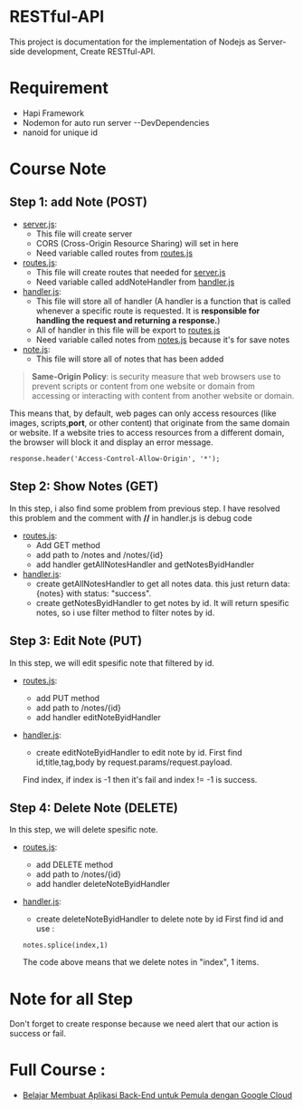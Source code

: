 # RESTful-API
This project is documentation for the implementation of Nodejs as Server-side development, Create RESTful-API. 

# Requirement
- Hapi Framework
- Nodemon for auto run server --DevDependencies
- nanoid for unique id

# Course Note 
## Step 1: add Note (POST)
- [server.js](server.js):
    - This file will create server
    - CORS (Cross-Origin Resource Sharing) will set in here
    - Need variable called routes from [routes.js](routes.js)
- [routes.js](routes.js):
    - This file will create routes that needed for [server.js](server.js)
    - Need variable called addNoteHandler from [handler.js](handler.js)
- [handler.js](handler.js):
    - This file will store all of handler (A handler is a function that is called whenever a specific route is requested. It is **responsible for handling the request and returning a response.**)
    - All of handler in this file will be export to [routes.js](routes.js)
    - Need variable called notes from [notes.js](note.js) because it's for save notes
- [note.js](notes.js):
    - This file will store all of notes that has been added
> **Same-Origin Policy**: is security measure that web browsers use to prevent scripts or content from one website or domain
> from accessing or interacting with content from another website or domain. 

This means that, by default, web pages can only access resources (like images, scripts,**port**, or other content) that originate from the same domain or website. If a website tries to access resources from a different domain, the browser will block it and display an error message.

```
response.header('Access-Control-Allow-Origin', '*');
```

## Step 2: Show Notes (GET)
In this step, i also find some problem from previous step.
I have resolved this problem and the comment with **//** in handler.js is debug code
- [routes.js](routes.js):
    - Add GET method
    - add path to /notes and /notes/{id}
    - add handler getAllNotesHandler and getNotesByidHandler
- [handler.js](handler.js):
    - create getAllNotesHandler to get all notes data.
    this just return data: {notes} with status: "success".
    - create getNotesByidHandler to get notes by id. 
    It will return spesific notes, so i use filter method to filter notes by id.

## Step 3: Edit Note (PUT)
In this step, we will edit spesific note that filtered by id. 
- [routes.js](routes.js):
    - add PUT method
    - add path to /notes/{id}
    - add handler editNoteByidHandler
- [handler.js](handler.js):
    - create editNoteByidHandler to edit note by id.
    First find id,title,tag,body by request.params/request.payload.

    Find index, if index is -1 then it's fail and index != -1 is success.

## Step 4: Delete Note (DELETE)
In this step, we will delete spesific note.
- [routes.js](routes.js):
    - add DELETE method
    - add path to /notes/{id}
    - add handler deleteNoteByidHandler
- [handler.js](handler.js):
    - create deleteNoteByidHandler to delete note by id
    First find id and use :

    ```
    notes.splice(index,1)
    ```
    The code above means that we delete notes in "index", 1 items.

# Note for all Step
Don't forget to create response because we need alert that our action 
is success or fail.


# Full Course :
- [Belajar Membuat Aplikasi Back-End untuk Pemula dengan Google Cloud](https://www.dicoding.com/academies/342)